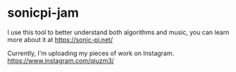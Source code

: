 # sonicpi-jam

I use this tool to better understand both algorithms and music, you can learn more about it at https://sonic-pi.net/

Currently, I'm uploading my pieces of work on Instagram. https://www.instagram.com/qiuzm3/

